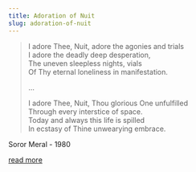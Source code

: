 ```yaml
---
title: Adoration of Nuit
slug: adoration-of-nuit
---
```


<blockquote>
<p>I adore Thee, Nuit, adore the agonies and trials
<br>I adore the deadly deep desperation,
<br>The uneven sleepless nights, vials
<br>Of Thy eternal loneliness in manifestation.
</p>
<p>
...
</p>
<p>I adore Thee, Nuit, Thou glorious One unfulfilled
<br>Through every interstice of space.
<br>Today and always this life is spilled
<br>In ecstasy of Thine unwearying embrace.
</p>
</blockquote>

<attr>Soror Meral - 1980</attr>

<a class="next" href="http://cotnorcal.org/soror-meral/adoration-of-nuit/">read more</a>
